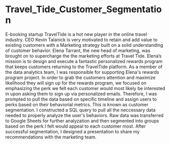 # Travel_Tide_Customer_Segmentation
E-booking startup TravelTide is a hot new player in the online travel industry. CEO Kevin Talanick is very motivated to retain and add value to existing customers with a Marketing strategy built on a solid understanding of customer behavior. 
Elena Tarrant, the new head of marketing, was brought on to supercharge the the marketing efforts at Travel Tide. Elena’s mission is to design and execute a fantastic personalized rewards program that keeps customers returning to the TravelTide platform. 
As a member of the data analytics team, I was responsible for supporting Elena's rewards program project. In order to grab the customers attention and maximize likelihood they will sign up for the rewards program, we focused on emphasizing the perk we felt each customer would most likely be interested in upon asking them to sign up via personalized emails. Therefore, I was prompted to pull the data based on specific timeline and assign users to perks based on their behaviorial metrics. This is known as customer segmentation. I constructed a SQL query to pull all the neccessary data needed to properly analyze the user's behaviors. Raw data was transferred to Google Sheets for further analyzation and then segmented into groups based on the perk I felt would appeal to each customer most. After successful segmentation, I designed a presentation to share my recommendations with the marketing team.
